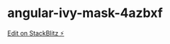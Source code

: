 # angular-ivy-mask-4azbxf

[Edit on StackBlitz ⚡️](https://stackblitz.com/edit/angular-ivy-mask-4azbxf)